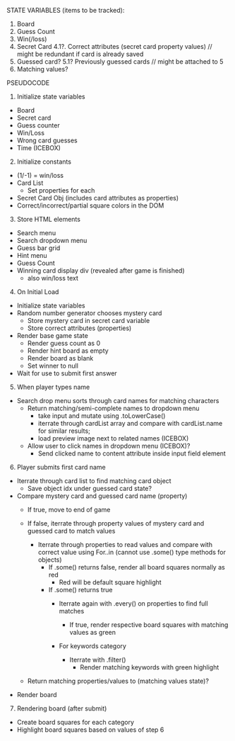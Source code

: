 STATE VARIABLES (items to be tracked):
1. Board
2. Guess Count
3. Win(/loss)
4. Secret Card
  4.1?. Correct attributes (secret card property values) // might be redundant if card is already saved
5. Guessed card?
  5.1? Previously guessed cards // might be attached to 5
6. Matching values?

PSEUDOCODE
1. Initialize state variables
  - Board
  - Secret card
  - Guess counter
  - Win/Loss
  - Wrong card guesses
  - Time (ICEBOX)

2. Initialize constants
  - (1/-1) = win/loss
  - Card List
    - Set properties for each
  - Secret Card Obj (includes card attributes as properties)
  - Correct/incorrect/partial square colors in the DOM

3. Store HTML elements
  - Search menu
  - Search dropdown menu
  - Guess bar grid
  - Hint menu
  - Guess Count
  - Winning card display div (revealed after game is finished)
    - also win/loss text

4. On Initial Load
  - Initialize state variables
  - Random number generator chooses mystery card
    - Store mystery card in secret card variable
    - Store correct attributes (properties)
  - Render base game state
    - Render guess count as 0
    - Render hint board as empty
    - Render board as blank
    - Set winner to null
  - Wait for use to submit first answer

5. When player types name
  - Search drop menu sorts through card names for matching characters
    - Return matching/semi-complete names to dropdown menu
      - take input and mutate using .toLowerCase()
      - iterrate through cardList array and compare with cardList.name for similar results;
      - load preview image next to related names (ICEBOX)
    - Allow user to click names in dropdown menu (ICEBOX)?
      - Send clicked name to content attribute inside input field element

6. Player submits first card name
  - Iterrate through card list to find matching card object
    - Save object idx under guessed card state?
  - Compare mystery card and guessed card name (property)
    - If true, move to end of game
    - If false, iterrate through property values of mystery card and guessed card to match values
      - Iterrate through properties to read values and compare with correct value using For..in (cannot use .some() type methods for objects)
        - If .some() returns false, render all board squares normally as red
          - Red will be default square highlight
        - If .some() returns true
          - Iterrate again with .every() on properties to find full matches
            - If true, render respective board squares with matching values as green
            
          - For keywords category
            - Iterrate with .filter()
              - Render matching keywords with green highlight

    - Return matching properties/values to (matching values state)?
  - Render board

7. Rendering board (after submit)
  - Create board squares for each category
  - Highlight board squares based on values of step 6